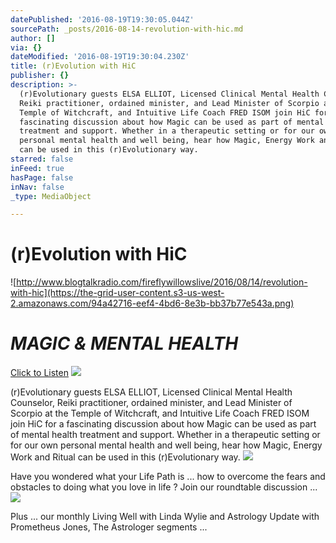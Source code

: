 ```yaml
---
datePublished: '2016-08-19T19:30:05.044Z'
sourcePath: _posts/2016-08-14-revolution-with-hic.md
author: []
via: {}
dateModified: '2016-08-19T19:30:04.230Z'
title: (r)Evolution with HiC
publisher: {}
description: >-
  (r)Evolutionary guests ELSA ELLIOT, Licensed Clinical Mental Health Counselor,
  Reiki practitioner, ordained minister, and Lead Minister of Scorpio at the
  Temple of Witchcraft, and Intuitive Life Coach FRED ISOM join HiC for a
  fascinating discussion about how Magic can be used as part of mental health
  treatment and support. Whether in a therapeutic setting or for our own
  personal mental health and well being, hear how Magic, Energy Work and Ritual
  can be used in this (r)Evolutionary way.
starred: false
inFeed: true
hasPage: false
inNav: false
_type: MediaObject

---
```

# **(r)Evolution with HiC**
![http://www.blogtalkradio.com/fireflywillowslive/2016/08/14/revolution-with-hic](https://the-grid-user-content.s3-us-west-2.amazonaws.com/94a42716-eef4-4bd6-8e3b-bb37b77e543a.png)

# _**MAGIC & MENTAL HEALTH**_  
[Click to Listen][0]
![](https://the-grid-user-content.s3-us-west-2.amazonaws.com/b65936f0-d2a3-48b8-8f1b-56001281a696.jpg)

(r)Evolutionary guests ELSA ELLIOT, Licensed Clinical Mental Health Counselor, Reiki practitioner, ordained minister, and Lead Minister of Scorpio at the Temple of Witchcraft, and Intuitive Life Coach FRED ISOM join HiC for a fascinating discussion about how Magic can be used as part of mental health treatment and support. Whether in a therapeutic setting or for our own personal mental health and well being, hear how Magic, Energy Work and Ritual can be used in this (r)Evolutionary way.
![](https://the-grid-user-content.s3-us-west-2.amazonaws.com/00b52e0f-e60b-437b-9494-6a90cc03b3fe.jpg)

Have you wondered what your Life Path is ... how to overcome the fears and obstacles to doing what you love in life ? Join our roundtable discussion ...
![](https://the-grid-user-content.s3-us-west-2.amazonaws.com/e9dd345f-01dd-49c8-9978-72ea6aabf468.jpg)

Plus ... our monthly Living Well with Linda Wylie and Astrology Update with Prometheus Jones, The Astrologer segments ...

[0]: http://www.blogtalkradio.com/fireflywillowslive/2016/08/14/revolution-with-hic "(r)Evolution with HiC • Magic & Mental Health"